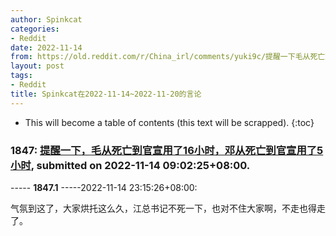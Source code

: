 ```yaml
---
author: Spinkcat
categories:
- Reddit
date: 2022-11-14
from: https://old.reddit.com/r/China_irl/comments/yuki9c/提醒一下毛从死亡到官宣用了16小时邓从死亡到官宣用了5小时/
layout: post
tags:
- Reddit
title: Spinkcat在2022-11-14~2022-11-20的言论
---
```


* This will become a table of contents (this text will be scrapped).
{:toc}

### 1847: [提醒一下，毛从死亡到官宣用了16小时，邓从死亡到官宣用了5小时](https://old.reddit.com/r/China_irl/comments/yuki9c/提醒一下毛从死亡到官宣用了16小时邓从死亡到官宣用了5小时/), submitted on 2022-11-14 09:02:25+08:00.

----- __1847.1__ -----2022-11-14 23:15:26+08:00:

气氛到这了，大家烘托这么久，江总书记不死一下，也对不住大家啊，不走也得走了。

